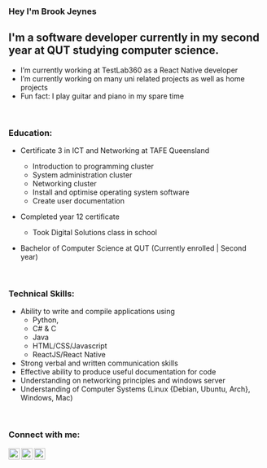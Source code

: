 ### Hey I'm Brook Jeynes

## I'm a software developer currently in my second year at QUT studying computer science.
- I’m currently working at TestLab360 as a React Native developer
- I’m currently working on many uni related projects as well as home projects
- Fun fact: I play guitar and piano in my spare time

<br />

### Education:
- Certificate 3 in ICT and Networking at TAFE Queensland
  - Introduction to programming cluster
  - System administration cluster
  - Networking cluster
  - Install and optimise operating system software
  - Create user documentation
  
- Completed year 12 certificate
  - Took Digital Solutions class in school

- Bachelor of Computer Science at QUT (Currently enrolled | Second year)

<br />

### Technical Skills:
- Ability to write and compile applications using 
  - Python, 
  - C# & C
  - Java
  - HTML/CSS/Javascript
  - ReactJS/React Native
- Strong verbal and written communication skills
- Effective ability to produce useful documentation for code
- Understanding on networking principles and windows server
- Understanding of Computer Systems (Linux {Debian, Ubuntu, Arch}, Windows, Mac)


<br />

### Connect with me:

[<img align="left" alt="brook jeynes | LinkedIn" width="22px" src="https://cdn.jsdelivr.net/npm/simple-icons@v3/icons/linkedin.svg" />][linkedin]
[<img align="left" alt="brook jeynes | Gmail" width="22px" src="https://cdn.jsdelivr.net/npm/simple-icons@v3/icons/gmail.svg" />][email]
[<img align="left" alt="brook_jeynes | Instagram" width="22px" src="https://cdn.jsdelivr.net/npm/simple-icons@v3/icons/instagram.svg" />][instagram]

[linkedin]: https://www.linkedin.com/in/brook-jeynes-64556b210/
[email]: jeynesbrook@gmail.com
[instagram]: https://www.instagram.com/brook_jeynes/
